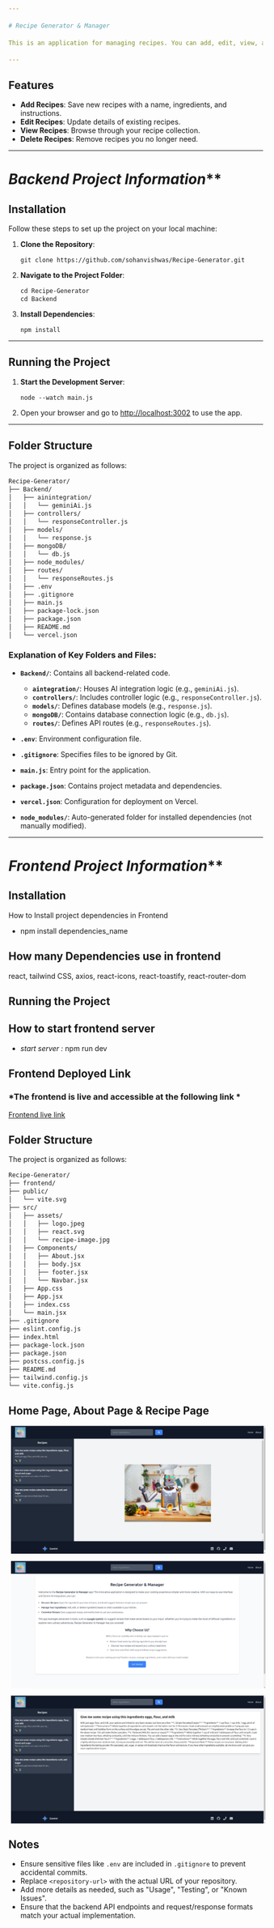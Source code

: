```yaml
---

# Recipe Generator & Manager

This is an application for managing recipes. You can add, edit, view, and delete recipes. It's perfect for anyone looking to keep their favorite recipes organized in one place.

---
```


## Features

- **Add Recipes**: Save new recipes with a name, ingredients, and instructions.
- **Edit Recipes**: Update details of existing recipes.
- **View Recipes**: Browse through your recipe collection.
- **Delete Recipes**: Remove recipes you no longer need.

---


# *Backend Project Information***
## Installation

Follow these steps to set up the project on your local machine:

1. **Clone the Repository**:
   ```
   git clone https://github.com/sohanvishwas/Recipe-Generator.git
   ```

2. **Navigate to the Project Folder**:
   ```
   cd Recipe-Generator
   cd Backend
   ```

3. **Install Dependencies**:
   ```
   npm install
   ```

---

## Running the Project

1. **Start the Development Server**:
   ```
   node --watch main.js
   ```

2. Open your browser and go to [http://localhost:3002](http://localhost:3002) to use the app.

---

## Folder Structure

The project is organized as follows:

```
Recipe-Generator/
├── Backend/
│   ├── ainintegration/
│   │   └── geminiAi.js
│   ├── controllers/
│   │   └── responseController.js
│   ├── models/
│   │   └── response.js
│   ├── mongoDB/
│   │   └── db.js
│   ├── node_modules/
│   ├── routes/
│   │   └── responseRoutes.js
│   ├── .env
│   ├── .gitignore
│   ├── main.js
│   ├── package-lock.json
│   ├── package.json
│   ├── README.md
│   └── vercel.json
```

### Explanation of Key Folders and Files:

- **`Backend/`**: Contains all backend-related code.
  - **`aintegration/`**: Houses AI integration logic (e.g., `geminiAi.js`).
  - **`controllers/`**: Includes controller logic (e.g., `responseController.js`).
  - **`models/`**: Defines database models (e.g., `response.js`).
  - **`mongoDB/`**: Contains database connection logic (e.g., `db.js`).
  - **`routes/`**: Defines API routes (e.g., `responseRoutes.js`).

- **`.env`**: Environment configuration file.
- **`.gitignore`**: Specifies files to be ignored by Git.
- **`main.js`**: Entry point for the application.
- **`package.json`**: Contains project metadata and dependencies.
- **`vercel.json`**: Configuration for deployment on Vercel.
- **`node_modules/`**: Auto-generated folder for installed dependencies (not manually modified).

---







# *Frontend Project Information***
## Installation
How to Install project dependencies in Frontend

- npm install dependencies_name

## How many Dependencies use in frontend
 react, tailwind CSS, axios, react-icons, react-toastify, react-router-dom

## Running the Project
## How to start frontend server
- *start server :* npm run dev

## Frontend Deployed Link
### *The frontend is live and accessible at the following link *
[Frontend live link](recipe-generator-7b98.vercel.app/)

## Folder Structure

The project is organized as follows:
```
Recipe-Generator/
├── frontend/  
├── public/  
│   └── vite.svg  
├── src/  
│   ├── assets/  
│   │   ├── logo.jpeg  
│   │   ├── react.svg  
│   │   └── recipe-image.jpg  
│   ├── Components/  
│   │   ├── About.jsx  
│   │   ├── body.jsx  
│   │   ├── footer.jsx  
│   │   └── Navbar.jsx  
│   ├── App.css  
│   ├── App.jsx  
│   ├── index.css  
│   └── main.jsx  
├── .gitignore  
├── eslint.config.js  
├── index.html  
├── package-lock.json  
├── package.json  
├── postcss.config.js  
├── README.md  
├── tailwind.config.js  
└── vite.config.js  

```



## Home Page, About Page & Recipe Page

<p align="center" style="display: flex; justify-content: space-between;">
  <img src="./README-File-Image/homePage.png" alt="Home Page" style="width: auto; margin: 0 5px;">
</p>
<p align="center" style="display: flex; justify-content: space-between;">
  <img src="./README-File-Image/aboutPage.png" alt="View Task Page" style="width: auto; margin: 0 5px;">
</p>
<p align="center" style="display: flex; justify-content: space-between;">
  <img src="./README-File-Image/recipePage.png" alt="Create New Task Page" style="width: auto; margin: 0 5px;">
</p>


## Notes

- Ensure sensitive files like `.env` are included in `.gitignore` to prevent accidental commits.
- Replace `<repository-url>` with the actual URL of your repository.
- Add more details as needed, such as "Usage", "Testing", or "Known Issues".
- Ensure that the backend API endpoints and request/response formats match your actual implementation.

